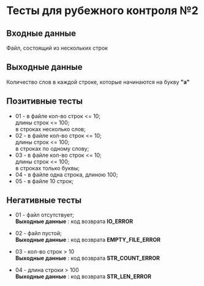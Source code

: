 # Тесты для рубежного контроля №2

## Входные данные

Файл, состоящий из нескольких строк

## Выходные данные

Количество слов в каждой строке, которые начинаются на букву **"a"**

## Позитивные тесты

- 01 - в файле кол-во строк <= 10; <br /> длины строк <= 100; <br /> в строках несколько слов;
- 02 - в файле кол-во строк <= 10; <br /> длины строк <= 100; <br /> в строках по одному слову;
- 03 - в файле кол-во строк <= 10; <br /> длины строк <= 100; <br /> в строках только буквы;
- 04 - в файле одна строка, длиною 100;
- 05 - в файле 10 строк;

## Негативные тесты

- 01 - файл отсутствует; <br />
__Выходные данные__ : код возврата **IO_ERROR**

- 02 - файл пустой; <br />
__Выходные данные__ : код возврата **EMPTY_FILE_ERROR**

- 03 - кол-во строк > 10 <br />
__Выходные данные__ : код возврата **STR_COUNT_ERROR**

- 04 - длина строки > 100 <br />
__Выходные данные__ : код возврата **STR_LEN_ERROR**
